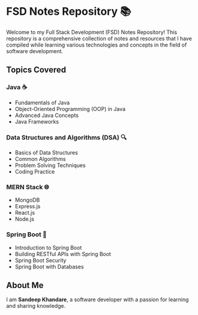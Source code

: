 # FSD Notes Repository 📚

Welcome to my Full Stack Development (FSD) Notes Repository! This repository is a comprehensive collection of notes and resources that I have compiled while learning various technologies and concepts in the field of software development.

## Topics Covered

### Java ☕
- Fundamentals of Java
- Object-Oriented Programming (OOP) in Java
- Advanced Java Concepts
- Java Frameworks

### Data Structures and Algorithms (DSA) 🔍
- Basics of Data Structures
- Common Algorithms
- Problem Solving Techniques
- Coding Practice

### MERN Stack 🌐
- MongoDB
- Express.js
- React.js
- Node.js

### Spring Boot 🌱
- Introduction to Spring Boot
- Building RESTful APIs with Spring Boot
- Spring Boot Security
- Spring Boot with Databases


## About Me

I am **Sandeep Khandare**, a software developer with a passion for learning and sharing knowledge.
